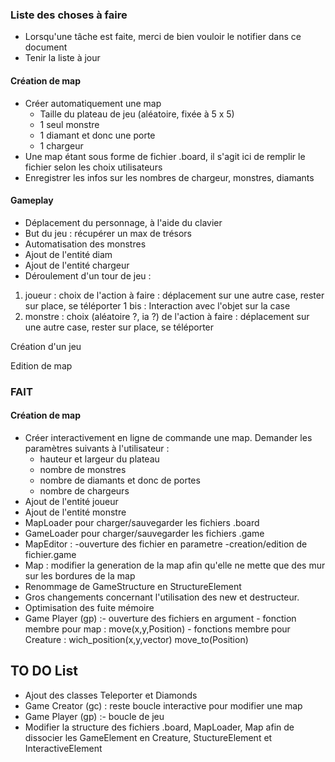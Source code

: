 ### Liste des choses à faire
- Lorsqu'une tâche est faite, merci de bien vouloir le notifier dans ce document
- Tenir la liste à jour

#### Création de map
- Créer automatiquement une map
    - Taille du plateau de jeu (aléatoire, fixée à 5 x 5)
    - 1 seul monstre
    - 1 diamant et donc une porte
    - 1 chargeur
- Une map étant sous forme de fichier .board, il s'agit ici de remplir le fichier selon les choix utilisateurs
- Enregistrer les infos sur les nombres de chargeur, monstres, diamants

#### Gameplay
- Déplacement du personnage, à l'aide du clavier
- But du jeu : récupérer un max de trésors
- Automatisation des monstres
- Ajout de l'entité diam
- Ajout de l'entité chargeur
- Déroulement d'un tour de jeu : 
1. joueur : choix de l'action à faire : déplacement sur une autre case, rester sur place, se téléporter
1 bis : Interaction avec l'objet sur la case
2. monstre : choix (aléatoire ?, ia ?) de l'action à faire : déplacement sur une autre case, rester sur place, se téléporter


Création d'un jeu

Edition de map

### FAIT
#### Création de map
- Créer interactivement en ligne de commande une map. Demander les paramètres suivants à l'utilisateur : 
    - hauteur et largeur du plateau
    - nombre de monstres
    - nombre de diamants et donc de portes
    - nombre de chargeurs
- Ajout de l'entité joueur
- Ajout de l'entité monstre
- MapLoader pour charger/sauvegarder les fichiers .board
- GameLoader pour charger/sauvegarder les fichiers .game
- MapEditor :   -ouverture des fichier en parametre
                -creation/edition de fichier.game
- Map : modifier la generation de la map afin qu'elle ne mette que des mur sur les bordures de la map
- Renommage de GameStructure en StructureElement
- Gros changements concernant l'utilisation des new et destructeur.
- Optimisation des fuite mémoire
- Game Player (gp) :- ouverture des fichiers en argument
                    - fonction membre pour map : move(x,y,Position)
                    - fonctions membre pour Creature : wich_position(x,y,vector<Position>)
                                                        move_to(Position)
                    

## TO DO List
- Ajout des classes Teleporter et Diamonds
- Game Creator (gc) : reste boucle interactive pour modifier une map
- Game Player (gp) :- boucle de jeu
- Modifier la structure des fichiers .board, MapLoader, Map afin de dissocier les GameElement en Creature, StuctureElement et InteractiveElement
